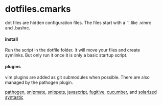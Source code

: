 # dotfiles.cmarks

dot files are hidden configuration files. The files start with a '.' like .vimrc
and .bashrc.

#### install

Run the script in the dotfile folder. It will move your files and create symlinks. But only run it once it is only a basic startup script.

#### plugins

vim plugins are added as git submodules when possible. There are also managed by
the pathogen plugin.

[pathogen](https://github.com/tpope/vim-pathogen),
[snipmate](https://github.com/garbas/vim-snipmate),
[snippets](https://github.com/honza/vim-snippets),
[javascript](https://github.com/pangloss/vim-javascript),
[fugitive](https://github.com/tpope/vim-fugitive),
[cucumber](https://github.com/tpope/vim-cucumber), and
[solarized](https://github.com/altercation/vim-colors-solarized)
[syntastic](https://github.com/scrooloose/syntastic)

